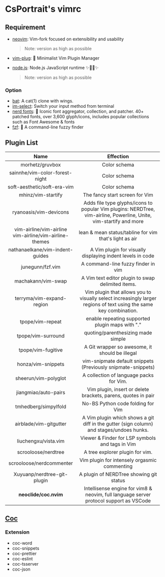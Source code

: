 # CsPortrait's vimrc



## Requirement

- [neovim](https://github.com/neovim/neovim): Vim-fork focused on extensibility and usability

  > Note: version as high as possible

- [vim-plug](https://github.com/junegunn/vim-plug): 🌺 Minimalist Vim Plugin Manager

- [node.js](https://github.com/nodejs/node): Node.js JavaScript runtime ✨🐢🚀✨

  > Note: version as high as possible



### Option

- [bat](https://github.com/sharkdp/bat): A cat(1) clone with wings.
- [im-select](https://github.com/daipeihust/im-select): Switch your input method from terminal
- [nerd fonts](https://github.com/ryanoasis/nerd-fonts): 🔡 Iconic font aggregator, collection, and patcher. 40+ patched fonts, over 3,600 glyph/icons, includes popular collections such as Font Awesome & fonts
- [fzf](https://github.com/junegunn/fzf): 🌸 A command-line fuzzy finder




## Plugin List

|                             Name                             |                          Effection                           |
| :----------------------------------------------------------: | :----------------------------------------------------------: |
|                       morhetz/gruvbox                        |                         Color schema                         |
|                sainnhe/vim-color-forest-night                |                         Color schema                         |
|                 soft-aesthetic/soft-era-vim                  |                         Color schema                         |
|                      mhinz/vim-startify                      |                The fancy start screen for Vim                |
|                    ryanoasis/vim-devicons                    | Adds file type glyphs/icons to popular Vim plugins: NERDTree, vim-airline, Powerline, Unite, vim-startify and more |
| vim-airline/vim-airline <br />vim-airline/vim-airline-themes |    lean & mean status/tabline for vim that's light as air    |
|               nathanaelkane/vim-indent-guides                |  A Vim plugin for visually displaying indent levels in code  |
|                       junegunn/fzf.vim                       |              A command-line fuzzy finder in vim              |
|                      machakann/vim-swap                      |      A Vim text editor plugin to swap delimited items.       |
|                  terryma/vim-expand-region                   | Vim plugin that allows you to visually select increasingly larger regions of text using the same key combination. |
|                       tpope/vim-repeat                       |       enable repeating supported plugin maps with "."        |
|                      tpope/vim-surround                      |              quoting/parenthesizing made simple              |
|                      tpope/vim-fugitive                      |        A Git wrapper so awesome, it should be illegal        |
|                      honza/vim-snippets                      | vim-snipmate default snippets (Previously snipmate-snippets) |
|                     sheerun/vim-polyglot                     |           A collection of language packs for Vim.            |
|                     jiangmiao/auto-pairs                     | Vim plugin, insert or delete brackets, parens, quotes in pair |
|                     tmhedberg/simpylfold                     |              No-BS Python code folding for Vim               |
|                    airblade/vim-gitgutter                    | A Vim plugin which shows a git diff in the gutter (sign column) and stages/undoes hunks. |
|                     liuchengxu/vista.vim                     |       Viewer & Finder for LSP symbols and tags in Vim        |
|                     scrooloose/nerdtree                      |               A tree explorer plugin for vim.                |
|                   scrooloose/nerdcommenter                   |         Vim plugin for intensely orgasmic commenting         |
|                 Xuyuanp/nerdtree-git-plugin                  |           A plugin of NERDTree showing git status            |
|                    **neoclide/coc.nvim**                     | Intellisense engine for vim8 & neovim, full language server protocol support as VSCode |



## [Coc](https://github.com/neoclide/coc.nvim)

### Extension

- coc-word
- coc-snippets
- coc-prettier
- coc-eslint
- coc-tsserver
- coc-json